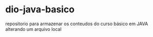 # dio-java-basico
repositorio para armazenar os conteudos do curso básico em  JAVA
alterando um arquivo local

